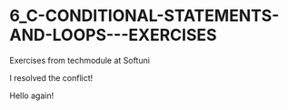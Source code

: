 # 6_C-CONDITIONAL-STATEMENTS-AND-LOOPS---EXERCISES
Exercises from techmodule at Softuni

I resolved the conflict!

Hello again!